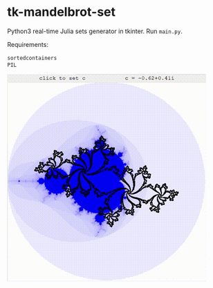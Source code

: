 # tk-mandelbrot-set
Python3 real-time Julia sets generator in tkinter. Run `main.py`.

Requirements:
```
sortedcontainers
PIL
```
![Running example GIF](/images/example.gif)